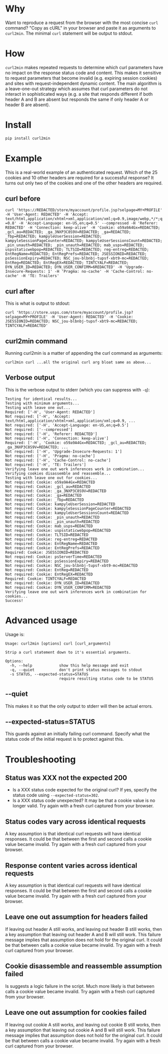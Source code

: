 # Why

Want to reproduce a request from the browser with the most concise `curl` command? "Copy as cURL" in your browser and paste it as arguments to `curl2min`. The minimal `curl` statement will be output to stdout.

# How

`curl2min` makes repeated requests to determine which curl parameters have no impact on the response status code and content. This makes it sensitive to request parameters that become invalid (e.g. expiring session cookies) and sites with request-independent dynamic content. The main algorithm is a leave-one-out strategy which assumes that curl parameters do not interact in sophisticated ways (e.g. a site that responds different if both header A and B are absent but responds the same if only header A or header B are absent).

# Install

```bash
pip install curl2min
```
# Example

This is a real-world example of an authenticated request. Which of the 25 cookies and 10 other headers are required for a successful response? It turns out only two of the cookies and one of the other headers are required.

## curl before

```curl 'https://REDACTED/store/myaccount/profile.jsp?selpage=MY+PROFILE' -H 'User-Agent: REDACTED' -H 'Accept: text/html,application/xhtml+xml,application/xml;q=0.9,image/webp,*/*;q=0.8' -H 'Accept-Language: en-US,en;q=0.5' --compressed -H 'Referer: REDACTED' -H 'Connection: keep-alive' -H 'Cookie: o59a9A4Gx=REDACTED; _gcl_au=REDACTED; _ga_3NXP3C8S9V=REDACTED; _ga=REDACTED; _fbp=REDACTED; kampyleUserSession=REDACTED; kampyleSessionPageCounter=REDACTED; kampyleUserSessionsCount=REDACTED; _pin_unauth=REDACTED; _pin_unauth=REDACTED; mab_usps=REDACTED; uspsstaticwebpop=REDACTED; TLTSID=REDACTED; reg-entreg=REDACTED; EntRegName=REDACTED; EntRegPrefs=REDACTED; JSESSIONID=REDACTED; psSessionExpiry=REDACTED; NSC_jou-blbnbj-tupsf-xbt9-mc=REDACTED; EntReg=REDACTED; EntRegEX=REDACTED; TINTCYALF=REDACTED; DYN_USER_ID=REDACTED; DYN_USER_CONFIRM=6REDACTED' -H 'Upgrade-Insecure-Requests: 1' -H 'Pragma: no-cache' -H 'Cache-Control: no-cache' -H 'TE: Trailers'```

## curl after

This is what is output to stdout:

```curl 'https://store.usps.com/store/myaccount/profile.jsp?selpage=MY+PROFILE' -H 'User-Agent: REDACTED' -H 'Cookie: JSESSIONID=REDACTED; NSC_jou-blbnbj-tupsf-xbt9-mc=REDACTED; TINTCYALF=REDACTED'```

## curl2min command

Running curl2min is a matter of appending the curl command as arguments:

```curl2min curl ...all the original curl arg bloat same as above...```

## Verbose output

This is the verbose output to stderr (which you can suppress with `-q`):

```
Testing for identical results...
Testing with minimum arguments...
Testing with leave one out...
Required: ['-H', 'User-Agent: REDACTED']
Not required: ['-H', 'Accept: text/html,application/xhtml+xml,application/xml;q=0.9, ...
Not required: ['-H', 'Accept-Language: en-US,en;q=0.5']
Not required: ['--compressed']
Not required: ['-H', 'Referer: REDACTED']
Not required: ['-H', 'Connection: keep-alive']
Required: ['-H', 'Cookie: o59a9A4Gx=REDACTED; _gcl_au=REDACTED; _ga_3NXP3C8S9V=REDACTED; ...
Not required: ['-H', 'Upgrade-Insecure-Requests: 1']
Not required: ['-H', 'Pragma: no-cache']
Not required: ['-H', 'Cache-Control: no-cache']
Not required: ['-H', 'TE: Trailers']
Verifying leave one out work inferences work in combination...
Verifying cookies disassemble and reassemble...
Testing with leave one out for cookies...
Not required: Cookie: o59a9A4Gx=REDACTED
Not required: Cookie: _gcl_au=REDACTED
Not required: Cookie: _ga_3NXP3C8S9V=REDACTED
Not required: Cookie: _ga=REDACTED
Not required: Cookie: _fbp=REDACTED
Not required: Cookie: kampyleUserSession=REDACTED
Not required: Cookie: kampyleSessionPageCounter=REDACTED
Not required: Cookie: kampyleUserSessionsCount=REDACTED
Not required: Cookie: _pin_unauth=REDACTED
Not required: Cookie: _pin_unauth=REDACTED
Not required: Cookie: mab_usps=REDACTED
Not required: Cookie: uspsstaticwebpop=REDACTED
Not required: Cookie: TLTSID=REDACTED
Not required: Cookie: reg-entreg=REDACTED
Not required: Cookie: EntRegName=REDACTED
Not required: Cookie: EntRegPrefs=REDACTED
Required: Cookie: JSESSIONID=REDACTED
Not required: Cookie: psServerTime=REDACTED
Not required: Cookie: psSessionExpiry=REDACTED
Not required: Cookie: NSC_jou-blbnbj-tupsf-xbt9-mc=REDACTED
Not required: Cookie: EntReg=REDACTED
Not required: Cookie: EntRegEX=REDACTED
Required: Cookie: TINTCYALF=REDACTED
Not required: Cookie: DYN_USER_ID=REDACTED
Not required: Cookie: DYN_USER_CONFIRM=REDACTED
Verifying leave one out work inferences work in combination for cookies...
Success!
```

# Advanced usage

Usage is:

```
Usage: curl2min [options] curl [curl_arguments]

Strip a curl statement down to it's essential arguments.

Options:
  -h, --help            show this help message and exit
  -q, --quiet           don't print status messages to stdout
  -s STATUS, --expected-status=STATUS
                        require resulting status code to be STATUS
```

## --quiet

This makes it so that the only output to stderr will then be actual errors.

## --expected-status=STATUS

This guards against an initially failing curl command. Specify what the status code of the initial request is to protect against this.

# Troubleshooting

## Status was XXX not the expected 200

* Is a XXX status code expected for the original curl? If yes, specify the status code using `--expected-status=302`.
* Is a XXX status code unexpected? It may be that a cookie value is no longer valid. Try again with a fresh curl captured from your browser.

## Status codes vary across identical requests

A key assumption is that identical curl requests will have identical responses. It could be that between the first and second calls a cookie value became invalid. Try again with a fresh curl captured from your browser.

## Response content varies across identical requests

A key assumption is that identical curl requests will have identical responses. It could be that between the first and second calls a cookie value became invalid. Try again with a fresh curl captured from your browser.

## Leave one out assumption for headers failed

If leaving out header A still works, and leaving out header B still works, then a key assumption that leaving out header A and B will still work. This failure message implies that assumption does not hold for the original curl. It could be that between calls a cookie value became invalid. Try again with a fresh curl captured from your browser.

## Cookie disassemble and reassemble assumption failed

Is suggests a logic failure in the script. Much more likely is that between calls a cookie value became invalid. Try again with a fresh curl captured from your browser.

## Leave one out assumption for cookies failed

If leaving out cookie A still works, and leaving out cookie B still works, then a key assumption that leaving out cookie A and B will still work. This failure message implies that assumption does not hold for the original curl. It could be that between calls a cookie value became invalid. Try again with a fresh curl captured from your browser.
